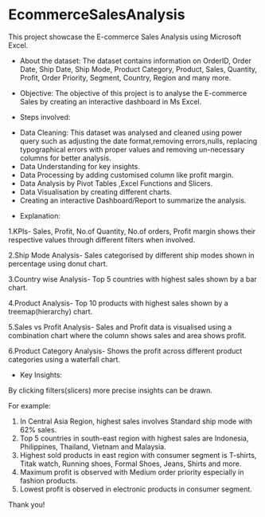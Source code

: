 # EcommerceSalesAnalysis
This project showcase the E-commerce Sales Analysis using Microsoft Excel.

* About the dataset: The dataset contains information on OrderID, Order Date, Ship Date, Ship Mode, Product Category, Product, Sales, Quantity, Profit, Order Priority, Segment, Country, Region and many more.

* Objective: The objective of this project is to analyse the E-commerce Sales by creating an interactive dashboard in Ms Excel.

* Steps involved:

+ Data Cleaning: This dataset was analysed and cleaned using power query such as adjusting the date format,removing errors,nulls, replacing typographical errors with proper values and removing un-necessary columns for better analysis.
+ Data Understanding for key insights.
+ Data Processing by adding customised column like profit margin.
+ Data Analysis by Pivot Tables ,Excel Functions and Slicers.
+ Data Visualisation by creating different charts.
+ Creating an interactive Dashboard/Report to summarize the analysis.

* Explanation:

1.KPIs- Sales, Profit, No.of Quantity, No.of orders, Profit margin shows their respective values through different filters when involved.

2.Ship Mode Analysis- Sales categorised by different ship modes shown in percentage using donut chart.

3.Country wise Analysis- Top 5 countries with highest sales shown by a bar chart.

4.Product Analysis- Top 10 products with highest sales shown by a treemap(hierarchy) chart.

5.Sales vs Profit Analysis- Sales and Profit data is visualised using a combination chart where the column shows sales and area shows profit.

6.Product Category Analysis- Shows the profit across different product categories using a waterfall chart.


* Key Insights:

 By clicking filters(slicers) more precise insights can be drawn.

For example:
1. In Central Asia Region, highest sales involves Standard ship mode with 62% sales.
2. Top 5 countries in south-east region with highest sales are Indonesia, Philippines, Thailand, Vietnam and Malaysia.
3. Highest sold products in east region with consumer segment is T-shirts, Titak watch, Running shoes, Formal Shoes, Jeans, Shirts and more.
4. Maximum profit is observed with Medium order priority especially in fashion products.
5. Lowest profit is observed in electronic products in consumer segment.


Thank you!
